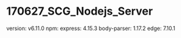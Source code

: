 # 170627_SCG_Nodejs_Server

version: v6.11.0
npm: express: 4.15.3
     body-parser: 1.17.2
     edge: 7.10.1
